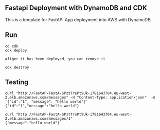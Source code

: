 ## Fastapi Deployment with DynamoDB and CDK
This is a template for FastAPI App deployment into AWS with DynamoDB
## Run
```angular2html
cd cdk
cdk deploy

aftger it has been deployed, you can remove it

cdk destroy
```


## Testing
```angular2html
curl "http://FastAP-FastA-SPztTrePt9Uk-1781643704.eu-west-2.elb.amazonaws.com/messages" -H "Content-Type: application/json"  -d '{"id":"1", "message": "hello world"}'
{"id":"1","message":"hello world"}

curl "http://FastAP-FastA-SPztTrePt9Uk-1781643704.eu-west-2.elb.amazonaws.com/messages/1"
{"message":"hello world"}
```